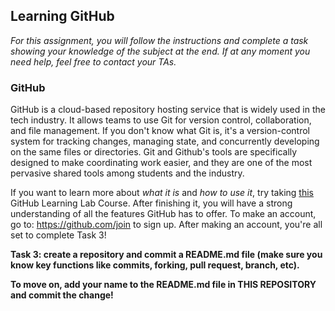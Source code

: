 ## Learning GitHub

*For this assignment, you will follow the instructions and complete a task showing your knowledge of the subject at the end. If at any moment you need help, feel free to contact your TAs.*

### GitHub

GitHub is a cloud-based repository hosting service that is widely used in the tech industry. It allows teams to use Git for version control, collaboration, and file management. If you don't know what Git is, it's a version-control system for tracking changes, managing state, and concurrently developing on the same files or directories. Git and Github's tools are specifically designed to make coordinating work easier, and they are one of the most pervasive shared tools among students and the industry.

If you want to learn more about *what it is* and *how to use it*, try taking [this](https://lab.github.com/githubtraining/introduction-to-github#:~:text=Audience.%201%20Assign%20yourself.%20Assign%20the%20first%20issue,an%20issue.%20%204%20Create%20a%20branch.%20) GitHub Learning Lab Course. After finishing it, you will have a strong understanding of all the features GitHub has to offer. To make an account, go to: https://github.com/join to sign up. After making an account, you're all set to complete Task 3!



**Task 3: create a repository and commit a README.md file (make sure you know key functions like commits, forking, pull request, branch, etc).**

**To move on, add your name to the README.md file in THIS REPOSITORY and commit the change!**
